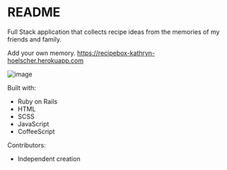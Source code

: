 # README

Full Stack application that collects recipe ideas from the memories of my friends and family.  

Add your own memory. https://recipebox-kathryn-hoelscher.herokuapp.com

![image](https://user-images.githubusercontent.com/56094085/96034172-bf8a7380-0e26-11eb-9847-c27a97312320.png)

Built with: 
 * Ruby on Rails
 * HTML
 * SCSS
 * JavaScript
 * CoffeeScript
 
 Contributors: 
  * Independent creation
